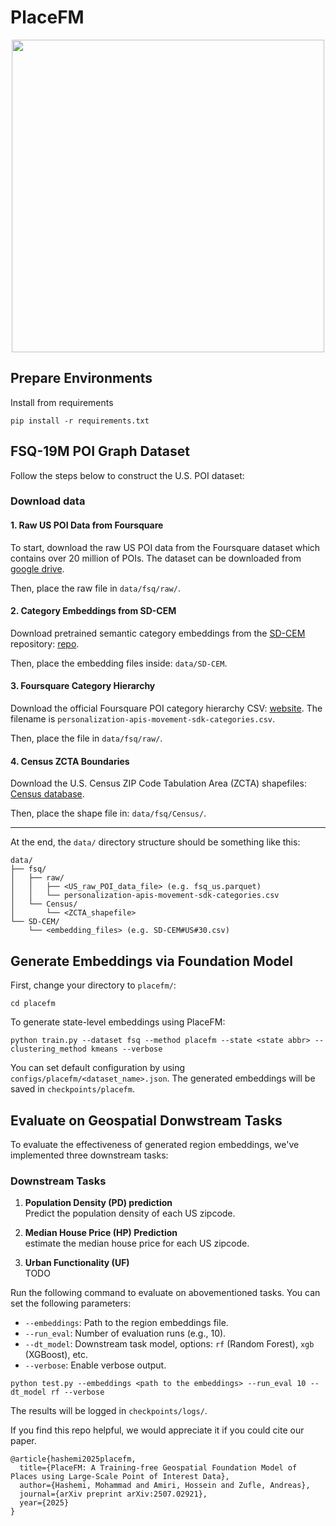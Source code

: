 # PlaceFM

<div align=center><img src="https://github.com/mohammadhashemii/PlaceFM/figs/pipeline.png" width="500" /></div>


## Prepare Environments

Install from requirements

`pip install -r requirements.txt`




## FSQ-19M POI Graph Dataset

Follow the steps below to construct the U.S. POI dataset:


### Download data

#### 1. Raw US POI Data from Foursquare

To start, download the raw US POI data from the Foursquare dataset which contains over 20 million of POIs. The dataset can be downloaded from [google drive](https://drive.google.com/file/d/15S2bJ4KoJQnbwpTeFaVv1kxvy89XrjTh/view?usp=drive_link).

Then, place the raw file in `data/fsq/raw/`.


#### 2. Category Embeddings from SD-CEM

Download pretrained semantic category embeddings from the [SD-CEM](https://www.ijcai.org/proceedings/2024/0231.pdf) repository: [repo](https://github.com/2837790380/SD-CEM/tree/main/embeddings).

Then, place the embedding files inside: `data/SD-CEM`.

#### 3. Foursquare Category Hierarchy

Download the official Foursquare POI category hierarchy CSV: [website](https://docs.foursquare.com/data-products/docs/categories). The filename is `personalization-apis-movement-sdk-categories.csv`.

Then, place the file in `data/fsq/raw/`.

#### 4. Census ZCTA Boundaries

Download the U.S. Census ZIP Code Tabulation Area (ZCTA) shapefiles: [Census database](https://www2.census.gov/geo/tiger/TIGER2024/ZCTA520/).

Then, place the shape file in: `data/fsq/Census/`.

---

At the end, the `data/` directory structure should be something like this:

```
data/
├── fsq/
│   ├── raw/
│   │   ├── <US_raw_POI_data_file> (e.g. fsq_us.parquet)
│   │   └── personalization-apis-movement-sdk-categories.csv
│   └── Census/
│       └── <ZCTA_shapefile>
└── SD-CEM/
    └── <embedding_files> (e.g. SD-CEM#US#30.csv)
```


## Generate Embeddings via Foundation Model

First, change your directory to `placefm/`:

```
cd placefm
```


To generate state-level embeddings using PlaceFM:

```
python train.py --dataset fsq --method placefm --state <state abbr> --clustering_method kmeans --verbose
```

You can set default configuration by using `configs/placefm/<dataset_name>.json`. The generated embeddings will be saved in `checkpoints/placefm`.


## Evaluate on Geospatial Donwstream Tasks

To evaluate the effectiveness of generated region embeddings, we've implemented three downstream tasks:

### Downstream Tasks

1. **Population Density (PD) prediction**  
    Predict the population density of each US zipcode.

2. **Median House Price (HP) Prediction**  
    estimate the median house price for each US zipcode.

3. **Urban Functionality (UF)**  
    TODO

Run the following command to evaluate on abovementioned tasks. You can set the following parameters:

- `--embeddings`: Path to the region embeddings file.
- `--run_eval`: Number of evaluation runs (e.g., 10).
- `--dt_model`: Downstream task model, options: `rf` (Random Forest), `xgb` (XGBoost), etc.
- `--verbose`: Enable verbose output.

```
python test.py --embeddings <path to the embeddings> --run_eval 10 --dt_model rf --verbose
```

The results will be logged in `checkpoints/logs/`.



If you find this repo helpful, we would appreciate it if you could cite our paper.

```
@article{hashemi2025placefm,
  title={PlaceFM: A Training-free Geospatial Foundation Model of Places using Large-Scale Point of Interest Data},
  author={Hashemi, Mohammad and Amiri, Hossein and Zufle, Andreas},
  journal={arXiv preprint arXiv:2507.02921},
  year={2025}
}
```